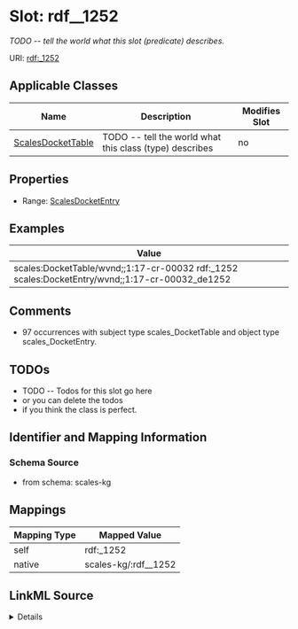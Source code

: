 

# Slot: rdf__1252


_TODO -- tell the world what this slot (predicate) describes._





URI: [rdf:_1252](http://www.w3.org/1999/02/22-rdf-syntax-ns#_1252)



<!-- no inheritance hierarchy -->





## Applicable Classes

| Name | Description | Modifies Slot |
| --- | --- | --- |
| [ScalesDocketTable](../classes/ScalesDocketTable.md) | TODO -- tell the world what this class (type) describes |  no  |







## Properties

* Range: [ScalesDocketEntry](../classes/ScalesDocketEntry.md)






## Examples

| Value |
| --- |
| scales:DocketTable/wvnd;;1:17-cr-00032 rdf:_1252 scales:DocketEntry/wvnd;;1:17-cr-00032_de1252 |

## Comments

* 97 occurrences with subject type scales_DocketTable and object type scales_DocketEntry.

## TODOs

* TODO -- Todos for this slot go here
* or you can delete the todos
* if you think the class is perfect.

## Identifier and Mapping Information







### Schema Source


* from schema: scales-kg




## Mappings

| Mapping Type | Mapped Value |
| ---  | ---  |
| self | rdf:_1252 |
| native | scales-kg/:rdf__1252 |




## LinkML Source

<details>
```yaml
name: rdf__1252
description: TODO -- tell the world what this slot (predicate) describes.
todos:
- TODO -- Todos for this slot go here
- or you can delete the todos
- if you think the class is perfect.
comments:
- 97 occurrences with subject type scales_DocketTable and object type scales_DocketEntry.
examples:
- value: scales:DocketTable/wvnd;;1:17-cr-00032 rdf:_1252 scales:DocketEntry/wvnd;;1:17-cr-00032_de1252
from_schema: scales-kg
rank: 1000
slot_uri: rdf:_1252
alias: rdf__1252
domain_of:
- scales_DocketTable
range: scales_DocketEntry

```
</details>